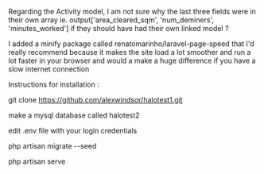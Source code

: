 Regarding the Activity model, I am not sure why the last three fields were in their own array
ie. output['area_cleared_sqm', 'num_deminers', 'minutes_worked']
if they should have had their own linked model ?

I added a minify package called renatomarinho/laravel-page-speed that I'd really recommend because it makes the site load a lot smoother and run a lot faster in your browser and would a make a huge difference if you have a slow internet connection

Instructions for installation :

git clone https://github.com/alexwindsor/halotest1.git

make a mysql database called halotest2

edit .env file with your login credentials

php artisan migrate --seed

php artisan serve
